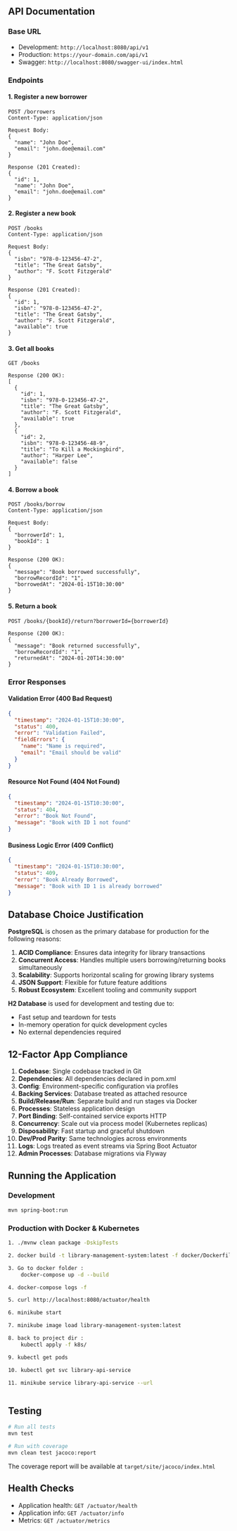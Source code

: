 ## API Documentation

### Base URL
- Development: `http://localhost:8080/api/v1`
- Production: `https://your-domain.com/api/v1`
- Swagger: `http://localhost:8080/swagger-ui/index.html`

### Endpoints

#### 1. Register a new borrower
```
POST /borrowers
Content-Type: application/json

Request Body:
{
  "name": "John Doe",
  "email": "john.doe@email.com"
}

Response (201 Created):
{
  "id": 1,
  "name": "John Doe",
  "email": "john.doe@email.com"
}
```

#### 2. Register a new book
```
POST /books
Content-Type: application/json

Request Body:
{
  "isbn": "978-0-123456-47-2",
  "title": "The Great Gatsby",
  "author": "F. Scott Fitzgerald"
}

Response (201 Created):
{
  "id": 1,
  "isbn": "978-0-123456-47-2",
  "title": "The Great Gatsby",
  "author": "F. Scott Fitzgerald",
  "available": true
}
```

#### 3. Get all books
```
GET /books

Response (200 OK):
[
  {
    "id": 1,
    "isbn": "978-0-123456-47-2",
    "title": "The Great Gatsby",
    "author": "F. Scott Fitzgerald",
    "available": true
  },
  {
    "id": 2,
    "isbn": "978-0-123456-48-9",
    "title": "To Kill a Mockingbird",
    "author": "Harper Lee",
    "available": false
  }
]
```

#### 4. Borrow a book
```
POST /books/borrow
Content-Type: application/json

Request Body:
{
  "borrowerId": 1,
  "bookId": 1
}

Response (200 OK):
{
  "message": "Book borrowed successfully",
  "borrowRecordId": "1",
  "borrowedAt": "2024-01-15T10:30:00"
}
```

#### 5. Return a book
```
POST /books/{bookId}/return?borrowerId={borrowerId}

Response (200 OK):
{
  "message": "Book returned successfully",
  "borrowRecordId": "1",
  "returnedAt": "2024-01-20T14:30:00"
}
```

### Error Responses

#### Validation Error (400 Bad Request)
```json
{
  "timestamp": "2024-01-15T10:30:00",
  "status": 400,
  "error": "Validation Failed",
  "fieldErrors": {
    "name": "Name is required",
    "email": "Email should be valid"
  }
}
```

#### Resource Not Found (404 Not Found)
```json
{
  "timestamp": "2024-01-15T10:30:00",
  "status": 404,
  "error": "Book Not Found",
  "message": "Book with ID 1 not found"
}
```

#### Business Logic Error (409 Conflict)
```json
{
  "timestamp": "2024-01-15T10:30:00",
  "status": 409,
  "error": "Book Already Borrowed",
  "message": "Book with ID 1 is already borrowed"
}
```

## Database Choice Justification

**PostgreSQL** is chosen as the primary database for production for the following reasons:

1. **ACID Compliance**: Ensures data integrity for library transactions
2. **Concurrent Access**: Handles multiple users borrowing/returning books simultaneously
3. **Scalability**: Supports horizontal scaling for growing library systems
4. **JSON Support**: Flexible for future feature additions
5. **Robust Ecosystem**: Excellent tooling and community support

**H2 Database** is used for development and testing due to:
- Fast setup and teardown for tests
- In-memory operation for quick development cycles
- No external dependencies required

## 12-Factor App Compliance

1. **Codebase**: Single codebase tracked in Git
2. **Dependencies**: All dependencies declared in pom.xml
3. **Config**: Environment-specific configuration via profiles
4. **Backing Services**: Database treated as attached resource
5. **Build/Release/Run**: Separate build and run stages via Docker
6. **Processes**: Stateless application design
7. **Port Binding**: Self-contained service exports HTTP
8. **Concurrency**: Scale out via process model (Kubernetes replicas)
9. **Disposability**: Fast startup and graceful shutdown
10. **Dev/Prod Parity**: Same technologies across environments
11. **Logs**: Logs treated as event streams via Spring Boot Actuator
12. **Admin Processes**: Database migrations via Flyway

## Running the Application

### Development
```bash
mvn spring-boot:run
```

### Production with Docker & Kubernetes
```bash
1. ./mvnw clean package -DskipTests

2. docker build -t library-management-system:latest -f docker/Dockerfile .

3. Go to docker folder : 
	docker-compose up -d --build

4. docker-compose logs -f

5. curl http://localhost:8080/actuator/health

6. minikube start

7. minikube image load library-management-system:latest

8. back to project dir : 
	kubectl apply -f k8s/

9. kubectl get pods

10. kubectl get svc library-api-service

11. minikube service library-api-service --url



```

## Testing
```bash
# Run all tests
mvn test

# Run with coverage
mvn clean test jacoco:report
```

The coverage report will be available at `target/site/jacoco/index.html`

## Health Checks
- Application health: `GET /actuator/health`
- Application info: `GET /actuator/info`
- Metrics: `GET /actuator/metrics`
```
